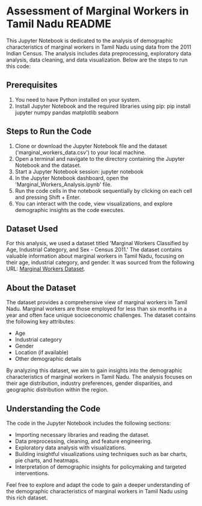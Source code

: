 # Assessment of Marginal Workers in Tamil Nadu README

This Jupyter Notebook is dedicated to the analysis of demographic characteristics of marginal workers in Tamil Nadu using data from the 2011 Indian Census. The analysis includes data preprocessing, exploratory data analysis, data cleaning, and data visualization. Below are the steps to run this code:

## Prerequisites
1. You need to have Python installed on your system.
2. Install Jupyter Notebook and the required libraries using pip:
   pip install jupyter numpy pandas matplotlib seaborn
   

## Steps to Run the Code
1. Clone or download the Jupyter Notebook file and the dataset ('marginal_workers_data.csv') to your local machine.
2. Open a terminal and navigate to the directory containing the Jupyter Notebook and the dataset.
3. Start a Jupyter Notebook session:
   jupyter notebook
4. In the Jupyter Notebook dashboard, open the 'Marginal_Workers_Analysis.ipynb' file.
5. Run the code cells in the notebook sequentially by clicking on each cell and pressing Shift + Enter.
6. You can interact with the code, view visualizations, and explore demographic insights as the code executes.

## Dataset Used
For this analysis, we used a dataset titled 'Marginal Workers Classified by Age, Industrial Category, and Sex - Census 2011.' The dataset contains valuable information about marginal workers in Tamil Nadu, focusing on their age, industrial category, and gender. It was sourced from the following URL: [Marginal Workers Dataset](https://tn.data.gov.in/catalog/marginal-workers-classified-age-industrial-category-and-sex-census-2011-india-and-states).

## About the Dataset
The dataset provides a comprehensive view of marginal workers in Tamil Nadu. Marginal workers are those employed for less than six months in a year and often face unique socioeconomic challenges. The dataset contains the following key attributes:
- Age
- Industrial category
- Gender
- Location (if available)
- Other demographic details

By analyzing this dataset, we aim to gain insights into the demographic characteristics of marginal workers in Tamil Nadu. The analysis focuses on their age distribution, industry preferences, gender disparities, and geographic distribution within the region.

## Understanding the Code
The code in the Jupyter Notebook includes the following sections:
- Importing necessary libraries and reading the dataset.
- Data preprocessing, cleaning, and feature engineering.
- Exploratory data analysis with visualizations.
- Building insightful visualizations using techniques such as bar charts, pie charts, and heatmaps.
- Interpretation of demographic insights for policymaking and targeted interventions.

Feel free to explore and adapt the code to gain a deeper understanding of the demographic characteristics of marginal workers in Tamil Nadu using this rich dataset.

